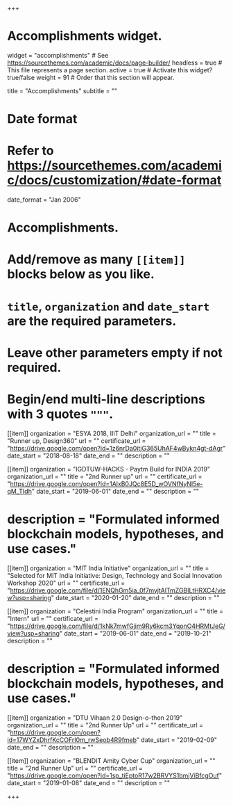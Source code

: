 +++
# Accomplishments widget.
widget = "accomplishments"  # See https://sourcethemes.com/academic/docs/page-builder/
headless = true  # This file represents a page section.
active = true  # Activate this widget? true/false
weight = 91  # Order that this section will appear.

title = "Accomplish&shy;ments"
subtitle = ""

# Date format
#   Refer to https://sourcethemes.com/academic/docs/customization/#date-format
date_format = "Jan 2006"

# Accomplishments.
#   Add/remove as many `[[item]]` blocks below as you like.
#   `title`, `organization` and `date_start` are the required parameters.
#   Leave other parameters empty if not required.
#   Begin/end multi-line descriptions with 3 quotes `"""`.

[[item]]
  organization = "ESYA 2018, IIIT Delhi"
  organization_url = ""
  title = "Runner up, Design360"
  url = ""
  certificate_url = "https://drive.google.com/open?id=1z6nrDa0itjG365UhAF4wBykn4gt-dAgr"
  date_start = "2018-08-18"
  date_end = ""
  description = ""

[[item]]
  organization = "IGDTUW-HACKS - Paytm Build for INDIA 2019"
  organization_url = ""
  title = "2nd Runner up"
  url = ""
  certificate_url = "https://drive.google.com/open?id=1AlxB0JQc8E5D_wOVNfNyNl5e-qM_TIdh"
  date_start = "2019-06-01"
  date_end = ""
  description = ""
 # description = "Formulated informed blockchain models, hypotheses, and use cases."
  
[[item]]
  organization = "MIT India Initiative"
  organization_url = ""
  title = "Selected for MIT India Initiative: Design, Technology and Social Innovation Workshop 2020"
  url = ""
  certificate_url = "https://drive.google.com/file/d/1ENQhGm5ia_0f7myjtAlTmZGBILtHRXC4/view?usp=sharing"
  date_start = "2020-01-20"
  date_end = ""
  description = ""

[[item]]
  organization = "Celestini India Program"
  organization_url = ""
  title = "Intern"
  url = ""
  certificate_url = "https://drive.google.com/file/d/1kNk7mwfGjim9Ry6kcm3YqonO4HRMtJeG/view?usp=sharing"
  date_start = "2019-06-01"
  date_end = "2019-10-21"
  description = ""
 # description = "Formulated informed blockchain models, hypotheses, and use cases."
 
 [[item]]
  organization = "DTU Vihaan 2.0 Design-o-thon 2019"
  organization_url = ""
  title = "2nd Runner Up"
  url = ""
  certificate_url = "https://drive.google.com/open?id=17WYZxDhrfKcCOFrI0m_rwSeob4R9fmeb"
  date_start = "2019-02-09"
  date_end = ""
  description = ""
  
   [[item]]
  organization = "BLENDIT Amity Cyber Cup"
  organization_url = ""
  title = "2nd Runner Up"
  url = ""
  certificate_url = "https://drive.google.com/open?id=1sp_tiEptoR17w2BRVYS1bmjViBfcgOuf"
  date_start = "2019-01-08"
  date_end = ""
  description = ""

+++

